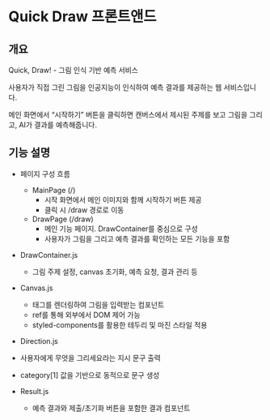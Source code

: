 # Quick Draw 프론트앤드

## 개요
Quick, Draw! - 그림 인식 기반 예측 서비스

사용자가 직접 그린 그림을 인공지능이 인식하여 예측 결과를 제공하는 웹 서비스입니다.

메인 화면에서 “시작하기” 버튼을 클릭하면 캔버스에서 제시된 주제를 보고 그림을 그리고, AI가 결과를 예측해줍니다.

## 기능 설명

- 페이지 구성 흐름
  - MainPage (/)
    - 시작 화면에서 메인 이미지와 함께 시작하기 버튼 제공
    - 클릭 시 /draw 경로로 이동   
  - DrawPage (/draw)
    - 메인 기능 페이지. DrawContainer를 중심으로 구성
    - 사용자가 그림을 그리고 예측 결과를 확인하는 모든 기능을 포함

- DrawContainer.js
  - 그림 주제 설정, canvas 초기화, 예측 요청, 결과 관리 등 

- Canvas.js
  - <canvas> 태그를 렌더링하여 그림을 입력받는 컴포넌트
  - ref를 통해 외부에서 DOM 제어 가능
  - styled-components를 활용한 테두리 및 마진 스타일 적용

-  Direction.js
  - 사용자에게 무엇을 그리세요라는 지시 문구 출력
  - category[1] 값을 기반으로 동적으로 문구 생성

- Result.js
  - 예측 결과와 제출/초기화 버튼을 포함한 결과 컴포넌트
